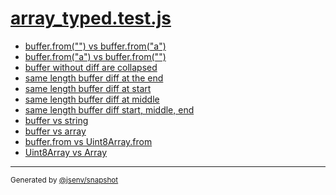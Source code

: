 # [array_typed.test.js](../array_typed.test.js)



- [buffer.from("") vs buffer.from("a")](buffer_from()_vs_buffer_from(a)/buffer_from()_vs_buffer_from(a).md)
- [buffer.from("a") vs buffer.from("")](buffer_from(a)_vs_buffer_from()/buffer_from(a)_vs_buffer_from().md)
- [buffer without diff are collapsed](buffer_without_diff_are_collapsed/buffer_without_diff_are_collapsed.md)
- [same length buffer diff at the end](same_length_buffer_diff_at_the_end/same_length_buffer_diff_at_the_end.md)
- [same length buffer diff at start](same_length_buffer_diff_at_start/same_length_buffer_diff_at_start.md)
- [same length buffer diff at middle](same_length_buffer_diff_at_middle/same_length_buffer_diff_at_middle.md)
- [same length buffer diff start, middle, end](same_length_buffer_diff_start__middle__end/same_length_buffer_diff_start__middle__end.md)
- [buffer vs string](buffer_vs_string/buffer_vs_string.md)
- [buffer vs array](buffer_vs_array/buffer_vs_array.md)
- [buffer.from vs Uint8Array.from](buffer_from_vs_uint8array_from/buffer_from_vs_uint8array_from.md)
- [Uint8Array vs Array](uint8array_vs_array/uint8array_vs_array.md)

---

<sub>
  Generated by <a href="https://github.com/jsenv/core/tree/main/packages/independent/snapshot">@jsenv/snapshot</a>
</sub>